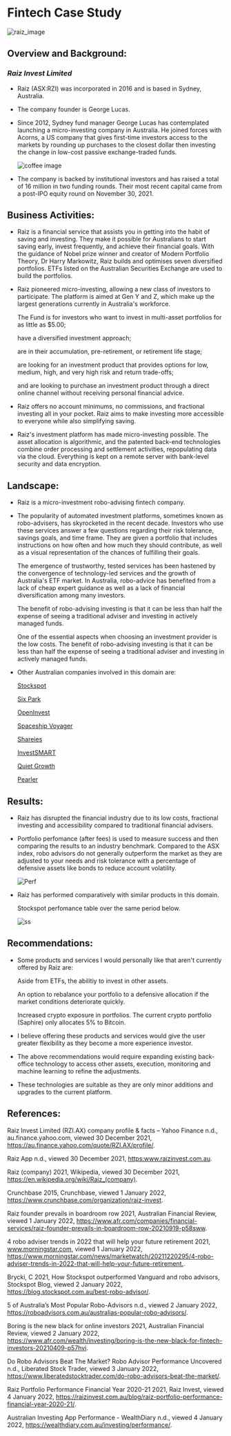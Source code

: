 
# Fintech Case Study    

![raiz_image](logo.png)    

## Overview and Background:

###  *Raiz Invest Limited*

* Raiz (ASX:RZI) was incorporated in 2016 and is based in Sydney, Australia.

* The company founder is George Lucas. 

* Since 2012, Sydney fund manager George Lucas has contemplated launching a micro-investing company in Australia. He joined forces with Acorns, a US company that gives first-time investors access to the markets by rounding up purchases to the closest dollar then investing the change in low-cost passive exchange-traded funds.

    ![coffee image](coffee.png)

* The company is backed by institutional investors and has raised a total of 16 million in two funding rounds. Their most recent capital came from a post-IPO equity round on November 30, 2021.

## Business Activities:

* Raiz is a financial service that assists you in getting into the habit of saving and investing. They make it possible for Australians to start saving early, invest frequently, and achieve their financial goals. With the guidance of Nobel prize winner and creator of Modern Portfolio Theory, Dr Harry Markowitz, Raiz builds and optimises seven diversified portfolios. ETFs listed on the Australian Securities Exchange are used to build the portfolios. 

* Raiz pioneered micro-investing, allowing a new class of investors to participate. The platform is aimed at Gen Y and Z, which make up the largest generations currently in Australia's workforce.
    
    The Fund is for investors who want to invest in multi-asset portfolios for as little as $5.00; 

    have a diversified investment approach;

    are in their accumulation, pre-retirement, or retirement life stage;

    are looking for an investment product that provides options for low, medium, high, and very high risk and return trade-offs;

    and are looking to purchase an investment product through a direct online channel without receiving personal financial advice. 
    

* Raiz offers no account minimums, no commissions, and fractional investing all in your pocket. Raiz aims to make investing more accessible to everyone while also simplifying saving. 

* Raiz's investment platform has made micro-investing possible. The asset allocation is algorithmic, and the patented back-end technologies combine order processing and settlement activities, repopulating data via the cloud. Everything is kept on a remote server with bank-level security and data encryption.

## Landscape:

* Raiz is a micro-investment robo-advising fintech company. 

*   The popularity of automated investment platforms, sometimes known as robo-advisers, has skyrocketed in the recent decade. Investors who use these services answer a few questions regarding their risk tolerance,   savings goals, and time frame. They are given a portfolio that includes instructions on how often and how much they should contribute, as well as a visual representation of the chances of fulfilling their goals.

    The emergence of trustworthy, tested services has been hastened by the convergence of technology-led services and the growth of Australia's ETF market. In Australia, robo-advice has benefited from a lack of cheap expert guidance as well as a lack of financial diversification among many investors.

    The benefit of robo-advising investing is that it can be less than half the expense of seeing a traditional adviser and investing in actively managed funds.

    One of the essential aspects when choosing an investment provider is the low costs. The benefit of robo-advising investing is that it can be less than half the expense of seeing a traditional adviser and investing in actively managed funds.


* Other Australian companies involved in this domain are:
    
    [Stockspot](https://www.stockspot.com.au/) 

    [Six Park](https://www.sixpark.com.au/)

    [OpenInvest](https://www.openinvest.com.au/)

    [Spaceship Voyager](https://www.spaceship.com.au/voyager/)

    [Shareies](https://sharesies.com.au/)

    [InvestSMART](https://www.investsmart.com.au/)

    [Quiet Growth](https://www.quietgrowth.com.au/)

    [Pearler](https://pearler.com/)

## Results:

* Raiz has disrupted the financial industry due to its low costs, fractional investing and accessibility compared to traditional financial advisers. 

* Portfolio perfomance (after fees) is used to measure success and then comparing the results to an industry benchmark. Compared to the ASX index, robo advisors do not generally outperform the market as they are adjusted to your needs and risk tolerance with a percentage of defensive assets like bonds to reduce account volatility.

    ![Perf](Per.PNG)


* Raiz has performed comparatively with similar products in this domain. 
    
    Stockspot perfomance table over the same period below. 

    ![ss](ss.PNG)

## Recommendations:

* Some products and services I would personally like that aren't currently offered by Raiz are: 

    Aside from ETFs, the abilitiy to invest in other assets.

    An option to rebalance your portfolio to a defensive allocation if the market conditions deteriorate quickly. 

    Increased crypto exposure in portfolios. The current crypto portfolio (Saphire) only allocates 5% to Bitcoin. 

* I believe offering these products and services would give the user greater flexibility as they become a more experience investor. 

* The above recommendations would require expanding existing back-office technology to access other assets, execution, monitoring and machine learning to refine the adjustments. 

* These technologies are suitable as they are only minor additions and upgrades to the current platform. 

## References:

Raiz Invest Limited (RZI.AX) company profile & facts – Yahoo Finance n.d., au.finance.yahoo.com, viewed 30 December 2021, <https://au.finance.yahoo.com/quote/RZI.AX/profile/>.

Raiz App n.d., viewed 30 December 2021, <https:www.raizinvest.com.au>.

Raiz (company) 2021, Wikipedia, viewed 30 December 2021, <https://en.wikipedia.org/wiki/Raiz_(company)>.

Crunchbase 2015, Crunchbase, viewed 1 January 2022, <https://www.crunchbase.com/organization/raiz-invest>.

Raiz founder prevails in boardroom row 2021, Australian Financial Review, viewed 1 January 2022, <https://www.afr.com/companies/financial-services/raiz-founder-prevails-in-boardroom-row-20210919-p58sww>.

4 robo adviser trends in 2022 that will help your future retirement 2021, www.morningstar.com, viewed 1 January 2022, <https://www.morningstar.com/news/marketwatch/20211220295/4-robo-adviser-trends-in-2022-that-will-help-your-future-retirement.>.

Brycki, C 2021, How Stockspot outperformed Vanguard and robo advisors, Stockspot Blog, viewed 2 January 2022, <https://blog.stockspot.com.au/best-robo-advisor/>.

5 of Australia’s Most Popular Robo-Advisors n.d., viewed 2 January 2022, <https://roboadvisors.com.au/australias-popular-robo-advisors/>.

Boring is the new black for online investors 2021, Australian Financial Review, viewed 2 January 2022, <https://www.afr.com/wealth/investing/boring-is-the-new-black-for-fintech-investors-20210409-p57hvi>.

Do Robo Advisors Beat The Market? Robo Advisor Performance Uncovered n.d., Liberated Stock Trader, viewed 3 January 2022, <https://www.liberatedstocktrader.com/do-robo-advisors-beat-the-market/>.

Raiz Portfolio Performance Financial Year 2020-21 2021, Raiz Invest, viewed 4 January 2022, <https://raizinvest.com.au/blog/raiz-portfolio-performance-financial-year-2020-21/>.

Australian Investing App Performance - WealthDiary n.d., viewed 4 January 2022, <https://wealthdiary.com.au/investing/performance/>.


